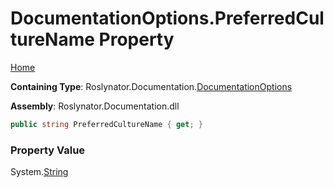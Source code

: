 <a name="_top"></a>

# DocumentationOptions\.PreferredCultureName Property

[Home](../../../../README.md#_top)

**Containing Type**: Roslynator\.Documentation\.[DocumentationOptions](../README.md#_top)

**Assembly**: Roslynator\.Documentation\.dll

```csharp
public string PreferredCultureName { get; }
```

### Property Value

System\.[String](https://docs.microsoft.com/en-us/dotnet/api/system.string)

